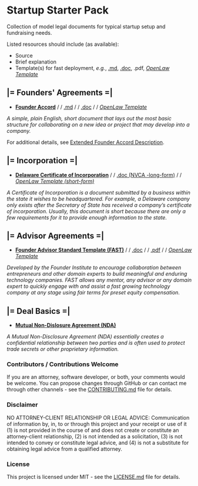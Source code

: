 # Startup Starter Pack
Collection of model legal documents for typical startup setup and fundraising needs.

Listed resources should include (as available):

* Source
* Brief explanation
* Template(s) for fast deployment, *e.g.*, [.md](.github/Markdown), [.doc](.github/.DOC), .pdf, [*OpenLaw Template*](https://openlaw.io/)

## |= Founders' Agreements =| 
* [**Founder Accord**](https://www.mcoblaw.com/founder-accord) / / [.md](.github/Markdown/Founder-Accord-MD.md) / / [.doc](https://www.mcoblaw.com/s/Founder-Accord_Template.docx) / /
[*OpenLaw Template*](https://app.openlaw.io/template/Founder%20Accord)

*A simple, plain English, short document that lays out the most basic structure for collaborating on a new idea or project that may develop into a company.* 

For additional details, see [Extended Founder Accord Description](.github/Descriptions/Founder-Accord-Description.md).

## |= Incorporation =|
* [**Delaware Certificate of Incorporation**](https://nvca.org/resources/model-legal-documents/) / / [.doc (NVCA -long-form)](https://nvca.org/download/5059/) / / [*OpenLaw Template (short-form)*](https://app.openlaw.io/template/Certificate%20of%20Incorporation)

*A Certificate of Incorporation is a document submitted by a business within the state it wishes to be headquartered. For example, a Delaware company only exists after the Secretary of State has received a company’s certificate of incorporation. Usually, this document is short because there are only a few requirements for it to provide enough information to the state.*

## |= Advisor Agreements =| 
* [**Founder Advisor Standard Template (FAST)**](https://www.docracy.com/263/founder-advisor-standard-template) / /
[.doc](https://www.docracy.com/word/263/7/founder-advisor-standard-template.doc) / / [.pdf](https://www.docracy.com/pdf/263/7) / / [*OpenLaw Template*](https://app.openlaw.io/template/Founder%20Advisor%20Standard%20Template%20(FAST))

*Developed by the Founder Institute to encourage collaboration between entrepreneurs and other domain experts to build meaningful and enduring technology companies. FAST allows any mentor, any advisor or any domain expert to quickly engage with and assist a fast growing technology company at any stage using fair terms for preset equity compensation.*

## |= Deal Basics =|
* [**Mutual Non-Dislosure Agreement (NDA)**](https://app.openlaw.io/template/Mutual%20Non-disclosure%20Agreement%20(NDA))

*A Mutual Non-Disclosure Agreement (NDA) essentially creates a confidential relationship between two parties and is often used to protect trade secrets or other proprietary information.* 

### Contributors / Contributions Welcome

If you are an attorney, software developer, or both, your comments would be welcome. You can propose changes through GitHub or can contact me through other channels - see the [CONTRIBUTING.md](CONTRIBUTING.md) file for details.

### Disclaimer

NO ATTORNEY-CLIENT RELATIONSHIP OR LEGAL ADVICE: Communication of information by, in, to or through this project and your receipt or use of it (1) is not provided in the course of and does not create or constitute an attorney-client relationship, (2) is not intended as a solicitation, (3) is not intended to convey or constitute legal advice, and (4) is not a substitute for obtaining legal advice from a qualified attorney.

### License

This project is licensed under MIT - see the [LICENSE.md](LICENSE.md) file for details.
